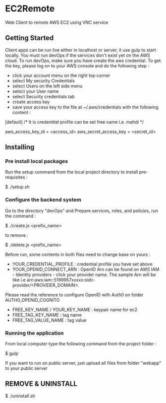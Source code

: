 # EC2Remote

Web Client to remote AWS EC2 using VNC service


## Getting Started

Client apps can be run live either in localhost or server, it use gulp to start locally.
You must run devOps if the services don't exist yet on the AWS cloud. To run devOps, make sure you have create the aws credential. To get the key, please log on to your AWS console and do the following step :

* click your account menu on the right top corner
* select My security Credentials
* select Users on the left side menu
* select your User name
* select Security credentials tab
* create access key
* save your access key to the file at ~/.aws/credentials with the following content :

[default] /* It is credentital profile can be set free name i.e. mahdi */

aws_access_key_id = <access_id>
aws_secret_access_key = <secret_id>


## Installing

### Pre install local packages

Run the setup command from the local project directory to install pre-requisites :

$ ./setup.sh


### Configure the backend system

Go to the directory "devOps" and Prepare services, roles, and policies, run the command :

$ ./create.js <prefix_name>

to remove :

$ ./delete.js <prefix_name>

Before run, some contents in both files need to change base on yours :

* YOUR_CREDENTIAL_PROFILE : credential profile you have set above
* YOUR_OPENID_CONNECT_ARN : OpenID Arn can be found on AWS IAM - Identity providers - click your provider name. The sample Arn will be like i.e arn:aws:iam::5199957xxxxx:oidc-provider/<PROVIDER_DOMAIN>.

Please read the reference to configure OpenID with Auth0 on folder AUTH0_OPENID_COGNITO

* FREE_KEY_NAME / YOUR_KEY_NAME : keypair name for ec2
* FREE_TAG_KEY_NAME : tag name
* FREE_TAG_VALUE_NAME : tag value


### Running the application

From local computer type the following command from the project folder :

$ gulp

If you want to run on public server, just upload all files from folder "webapp" to your public server


## REMOVE & UNINSTALL

$ ./uninstall.sh
